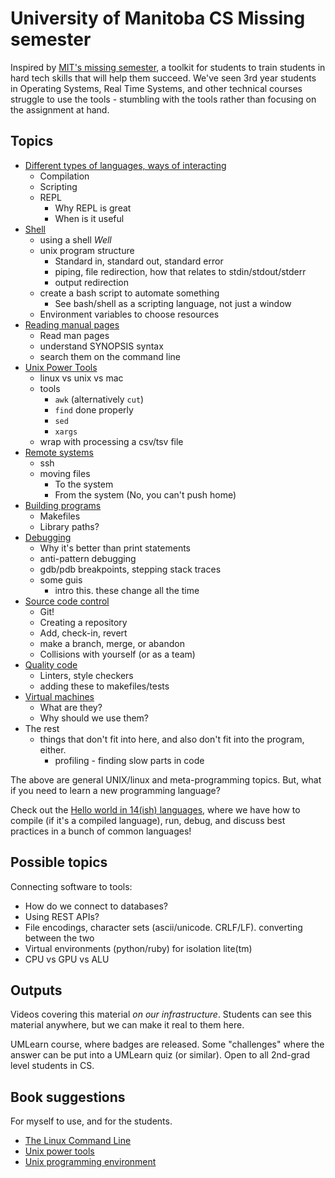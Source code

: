 
University of Manitoba CS Missing semester
==========================================

Inspired by [MIT's missing semester](https://missing.csail.mit.edu/), a toolkit for
students to train students in hard tech skills that will help them succeed.
We've seen 3rd year students in Operating Systems, Real Time Systems, and other
technical courses struggle to use the tools - stumbling with the tools rather than
focusing on the assignment at hand.

Topics
------

* [Different types of languages, ways of interacting](1_languages)
  * Compilation
  * Scripting
  * REPL
    * Why REPL is great
    * When is it useful
* [Shell](2_shell)
  * using a shell _Well_
  * unix program structure
    * Standard in, standard out, standard error
    * piping, file redirection, how that relates to stdin/stdout/stderr
    * output redirection
  * create a bash script to automate something
    * See bash/shell as a scripting language, not just a window
  * Environment variables to choose resources
* [Reading manual pages](3_reading_man_pages/readme.md)
  * Read man pages
  * understand SYNOPSIS syntax
  * search them on the command line
* [Unix Power Tools](unix)
  * linux vs unix vs mac
  * tools
    * `awk` (alternatively `cut`)
    * `find` done properly
    * `sed`
    * `xargs`
  * wrap with processing a csv/tsv file
* [Remote systems](remote)
  * ssh
  * moving files
    * To the system
    * From the system (No, you can't push home)
* [Building programs](building)
  * Makefiles
  * Library paths?
* [Debugging](debugging)
  * Why it's better than print statements
  * anti-pattern debugging
  * gdb/pdb breakpoints, stepping stack traces
  * some guis
    * intro this. these change all the time
* [Source code control](versioning_code)
  * Git!
  * Creating a repository
  * Add, check-in, revert
  * make a branch, merge, or abandon
  * Collisions with yourself (or as a team)
* [Quality code](quality_code)
  * Linters, style checkers
  * adding these to makefiles/tests
* [Virtual machines](virtualiztion)
  * What are they?
  * Why should we use them?
* The rest
  * things that don't fit into here, and also don't fit into
    the program, either.
    * profiling - finding slow parts in code

The above are general UNIX/linux and meta-programming topics.
But, what if you need to learn a new programming language?

Check out the [Hello world in 14(ish) languages](language_bootcamp), where
we have how to compile (if it's a compiled language), run, debug, and discuss
best practices in a bunch of common languages!

Possible topics
---------------

Connecting software to tools:

* How do we connect to databases?
* Using REST APIs?
* File encodings, character sets (ascii/unicode. CRLF/LF). converting
  between the two
* Virtual environments (python/ruby) for isolation lite(tm)
* CPU vs GPU vs ALU

Outputs
-------

Videos covering this material _on our infrastructure_. Students
can see this material anywhere, but we can make it real to them here.

UMLearn course, where badges are released. Some "challenges" where the
answer can be put into a UMLearn quiz (or similar). Open to all 2nd-grad level
students in CS.

Book suggestions
-----------------

For myself to use, and for the students.

* [The Linux Command Line](https://linuxcommand.org/tlcl.php)
* [Unix power tools](https://www.amazon.ca/Unix-Power-Tools-Jerry-Peek/dp/0596003307)
* [Unix programming environment](https://www.amazon.ca/UNIX-Programming-Environment-KERNIGHAN-PIKE/dp/013937681X/ref=pd_sim_3/143-8981586-4934920)
